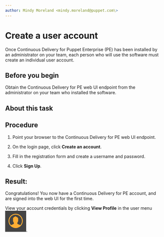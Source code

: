 ```yaml
---
author: Mindy Moreland <mindy.moreland@puppet.com\>
---
```


# Create a user account

Once Continuous Delivery for Puppet Enterprise \(PE\) has been installed by an administrator on your team, each person who will use the software must create an individual user account.

## Before you begin

Obtain the Continuous Delivery for PE web UI endpoint from the administrator on your team who installed the software.

## About this task

## Procedure

1.  Point your browser to the Continuous Delivery for PE web UI endpoint.

2.  On the login page, click **Create an account**.

3.  Fill in the registration form and create a username and password.

4.  Click **Sign Up**.


## Result:

Congratulations! You now have a Continuous Delivery for PE account, and are signed into the web UI for the first time.

View your account credentials by clicking **View Profile** in the user menu ![](user_icon.png).

